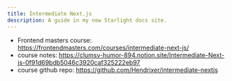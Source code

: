 ```yaml
---
title: Intermediate Next.js
description: A guide in my new Starlight docs site.
---
```


* Frontend masters course: <https://frontendmasters.com/courses/intermediate-next-js/>
* course notes: <https://clumsy-humor-894.notion.site/Intermediate-Next-js-0f91d69bdb5046c3920caf325222eb97>
* course github repo: <https://github.com/Hendrixer/intermediate-nextjs>